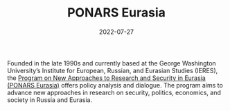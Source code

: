 ﻿---
title: "PONARS Eurasia"
linkTitle: "PONARS Eurasia"
date: 2022-07-27
countries: ["Kazakhstan"]
category: ["Independent media"]
tags: ["media publication", "news", "International media", "policy"]
date_start: [1999]
date_end: []
data_type: ["news"] 
language: ["Russian", "English", "Dutch", "German", "Ukrainian", "French"]
description: 
  PONARS aims to advance new approaches in research on security, politics, economics, and society in Russia and Eurasia.
---

Founded in the late 1990s and currently based at the George Washington University’s Institute for European, Russian, and Eurasian Studies (IERES), the [Program on New Approaches to Research and Security in Eurasia (PONARS Eurasia)](https://www.ponarseurasia.org/) offers policy analysis and dialogue. The program aims to advance new approaches in research on security, politics, economics, and society in Russia and Eurasia. 

